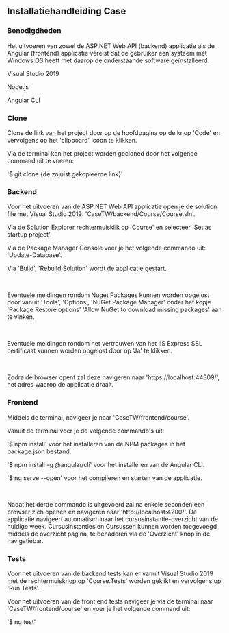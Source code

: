 <h2>Installatiehandleiding Case</h2>

<h3>Benodigdheden</h3>
<p>Het uitvoeren van zowel de ASP.NET Web API (backend) applicatie als de Angular (frontend) applicatie vereist dat de gebruiker een systeem met Windows OS heeft met daarop de onderstaande software geïnstalleerd.</p>

<p><a src="https://visualstudio.microsoft.com/downloads/">Visual Studio 2019</a></p>
<p><a src="https://nodejs.org/en/download/">Node.js</a></p>
<p><a src="https://cli.angular.io/">Angular CLI</a></p>

<h3>Clone</h3>
<p>Clone de link van het project door op de hoofdpagina op de knop 'Code' en vervolgens op het 'clipboard' icoon te klikken.</p>
<p>Via de terminal kan het project worden gecloned door het volgende command uit te voeren:</p>
<p>'$ git clone {de zojuist gekopieerde link}'</p>

<h3>Backend</h3>
<p>Voor het uitvoeren van de ASP.NET Web API applicatie open je de solution file met Visual Studio 2019: 'CaseTW/backend/Course/Course.sln'.</p>
<p>Via de Solution Explorer rechtermuisklik op 'Course' en selecteer 'Set as startup project'.</p>
<p>Via de Package Manager Console voer je het volgende commando uit: 'Update-Database'.</p>
<p>Via 'Build', 'Rebuild Solution' wordt de applicatie gestart.</p>
<br>
<p>Eventuele meldingen rondom Nuget Packages kunnen worden opgelost door vanuit 'Tools', 'Options', 'NuGet Package Manager' onder het kopje 'Package Restore options' 'Allow NuGet to download missing packages' aan te vinken.</p>
<br>
<p>Eventuele meldingen rondom het vertrouwen van het IIS Express SSL certificaat kunnen worden opgelost door op 'Ja' te klikken.</p>
<br>
<p>Zodra de browser opent zal deze navigeren naar 'https://localhost:44309/', het adres waarop de applicatie draait.</p>

<h3>Frontend</h3>
<p>Middels de terminal, navigeer je naar 'CaseTW/frontend/course'.</p>
<p>Vanuit de terminal voer je de volgende commando's uit:</p>
<p>'$ npm install' voor het installeren van de NPM packages in het package.json bestand.</p>
<p>'$ npm install -g @angular/cli' voor het installeren van de Angular CLI.</p>
<p>'$ ng serve --open' voor het compileren en starten van de applicatie.</p>
<br>
<p>Nadat het derde commando is uitgevoerd zal na enkele seconden een browser zich openen en navigeren naar 'http://localhost:4200/'. De applicatie navigeert automatisch naar het cursusinstantie-overzicht van de huidige week. CursusInstanties en Cursussen kunnen worden toegevoegd middels de overzicht pagina, te benaderen via de 'Overzicht' knop in de navigatiebar.</p>

<h3>Tests</h3>
<p>Voor het uitvoeren van de backend tests kan er vanuit Visual Studio 2019 met de rechtermuisknop op 'Course.Tests' worden geklikt en vervolgens op 'Run Tests'.</p>
<p>Voor het uitvoeren van de front end tests navigeer je via de terminal naar 'CaseTW/frontend/course' en voer je het volgende command uit:</p>
<p>'$ ng test'</p>
